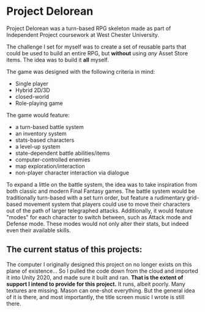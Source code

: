 # Project Delorean

Project Delorean was a turn-based RPG skeleton made as part of Independent Project coursework at West Chester University.

The challenge I set for myself was to create a set of reusable parts that could be used to build an entire RPG, but **without**
using *any* Asset Store items. The idea was to build it **all** myself.

The game was designed with the following criteria in mind:
* Single player
* Hybrid 2D/3D
* closed-world
* Role-playing game

The game would feature:
* a turn-based battle system
* an inventory system
* stats-based characters
* a level-up system
* state-dependent battle abilities/items
* computer-controlled enemies
* map exploration/interaction
* non-player character interaction via dialogue

To expand a little on the battle system, the idea was to take inspiration from both classic and modern Final Fantasy games. The
battle system would be traditionally turn-based with a set turn order, but feature a rudimentary grid-based movement system that
players could use to move their characters out of the path of larger telegraphed attacks. Additionally, it would feature "modes"
for each character to switch between, such as Attack mode and Defense mode. These modes would not only alter their stats, but
indeed even their available skills.

## The current status of this projects:

The computer I originally designed this project on no longer exists on this plane of existence... So I pulled the code down from
the cloud and imported it into Unity 2020, and made sure it built and ran. **That is the extent of support I intend to provide
for this project.** It runs, albeit poorly. Many textures are missing. Mason can one-shot everything. But the general idea
of it is there, and most importantly, the title screen music I wrote is still there.
